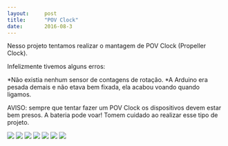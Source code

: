 ```yaml
---
layout:     post
title:      "POV Clock"
date:       2016-08-3
---
```


Nesso projeto tentamos realizar o mantagem de POV Clock (Propeller Clock). 

Infelizmente tivemos alguns erros:

*Não existia nenhum sensor de contagens de rotação.
*A Arduino era pesada demais e não etava bem fixada, ela acabou voando quando ligamos.

AVISO: sempre que tentar fazer um POV Clock os dispositivos devem estar bem presos. A bateria pode voar! Tomem cuidado ao realizar esse tipo de projeto.


<img src="{{ site.baseurl }}/post_img/pov1.jpg" style="margin: 0 auto; max-height: 390px;">

<img src="{{ site.baseurl }}/post_img/pov2.jpg" style="margin: 0 auto; max-height: 390px;">

<img src="{{ site.baseurl }}/post_img/pov3.jpg" style="margin: 0 auto; max-height: 390px;">

<img src="{{ site.baseurl }}/post_img/pov4.jpg" style="margin: 0 auto; max-height: 390px;">

<img src="{{ site.baseurl }}/post_img/pov5.jpg" style="margin: 0 auto; max-height: 390px;">

<img src="{{ site.baseurl }}/post_img/pov6.jpg" style="margin: 0 auto; max-height: 390px;">

<img src="{{ site.baseurl }}/post_img/pov7.jpg" style="margin: 0 auto; max-height: 390px;">

